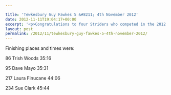 ```yaml
---

title: 'Tewkesbury Guy Fawkes 5 &#8211; 4th November 2012'
date: 2012-11-11T19:04:17+00:00
excerpt: '<p>Congratulations to four Striders who competed in the 2012 Tewkesbury Guy Fawkes 5 last Sunday.</p>'
layout: post
permalink: /2012/11/tewkesbury-guy-fawkes-5-4th-november-2012/
---
```

Finishing places and times were:

86 Trish Woods 35:16

95 Dave Mayo 35:31

217 Laura Finucane 44:06

234 Sue Clark 45:44